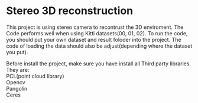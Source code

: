 # Stereo 3D reconstruction
This project is using stereo camera to recontrust the 3D enviroment. The Code performs well when using Kitti datasets(00, 01, 02). To run the code, you should put your own dataset and result foloder into the project. The code of loading the data should also be adjust(depending where the dataset you put).

Before install the project, make sure you have install all Third party libraries. They are:  
PCL(point cloud library)  
Opencv  
Pangolin  
Ceres
